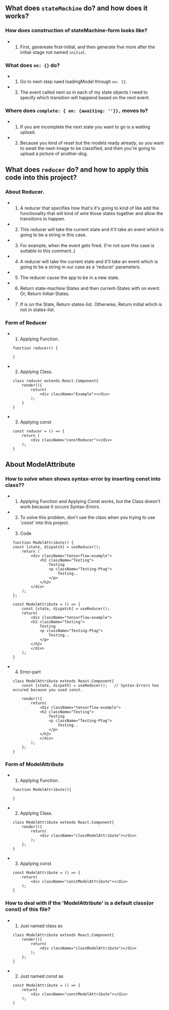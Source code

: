 ## What does `stateMachine` do? and how does it works?

### How does construction of stateMachine-form looks like?  
- 1. First, genereate first-initial, and then generate five more after the initial-stage not named `initial`.

### What does `on: {}` do?
- 1. Go to next-step naed loadingModel through `on: {}`. 
- 2. The event called next so in each of my state objects I need to specify which transition will happend based on the next event.
        
### Where does `complete: { on: {awaiting: ''}},` moves to?
- 1. If you are incomplete the next state you want to go is a waiting upload.
- 2. Because you kind of reset but the models ready already, so you want to await the next-image to be classified, and then you're going to upload a picture of another-dog.


## What does `reducer` do? and how to apply this code into this project?

### About Reducer.
- 1. A reducer that specifies how that's it's going to kind of like add the functionality that will kind of wire those states together and allow the transitions to happen.
- 2. This reducer will take the current state and it'll take an event which is going to be a string in this case.
- 3. For example, when the event gets fired. (I'm not sure this case is suitable to this comment..)
- 4. A reducer will take the current state and it'll take an event which is going to be a string in our case as a 'reducer' parameters.
- 5. The reducer cause the app to be in a new state.

- 6. Return state-machine States and then current-States with on event. 
     Or, Return Initial-States.
- 7. If is on the State, Return states-list. 
     Otherwise, Return initial which is not in states-list.



### Form of Reducer
- 1. Applying Function.
    ```
    function reducer() {
        
    }
    ```
- 2. Applying Class.
    ```
    class reducer extends.React.Component{
        render(){
            return(
                <div className="Example"></div>
            );
        }
    }
    ```
- 3. Applying const
    ```
    const reducer = () => {
        return (
            <div className="constReducer"></div>
        );
    }
    ```


## About ModelAttribute

### How to solve when shows syntax-error by inserting const into class??
- 1. Applying Function and Applying Const works, but the Class doesn't work because it occurs Syntax-Errors.
- 2. To solve this problem, don't use the class when you trying to use 'const' into this project.
- 3. Code
    ```
    function ModelAttribute() {
    const [state, dispatch] = useReducer();
        return (
            <div className="tensorflow-example">
                <h2 className="Testing">
                    Testing
                    <p className="Testing-Ptag">
                        Testing..
                    </p>
                </h2>
            </div>   
        );
    };
    ```

    ```
    const ModelAttribute = () => {
        const [state, dispatch] = useReducer();
        return(
            <div className="tensorflow-example">
            <h2 className="Testing">
                Testing
                <p className="Testing-Ptag">
                    Testing..
                </p>
            </h2>
            </div>   
        );
    }
    ```

- 4. Error-part
    ```
    class ModelAttribute extends React.Component{
        const [state, dispath] = useReducer();   // Syntax-Errors has occured because you used const.
    
        render(){
            return(
                <div className="tensorflow-example">
                <h2 className="Testing">
                    Testing
                    <p className="Testing-Ptag">
                        Testing..
                    </p>
                </h2>
                </div>   
            );
        };
    }
    ```


### Form of ModelAttribute
- 1. Applying Function.
    ```
    function ModelAttribute(){

    }
    ```

- 2. Applying Class.
    ```
    class ModelAttribute extends React.Component{
        render(){
            return(
                <div className="classModelAttribute"></div>
            );
        };
    }
    ```

- 3. Applying const
    ```
    const ModelAttribute = () => {
        return(
            <div className="constModelAttribute"></div>
        );
    }
    ```

### How to deal with if the 'ModelAttribute' is a default class(or const) of this file?
- 1. Just named class as 
    ```
    class ModelAttribute extends React.Component{
        render(){
            return(
                <div className="classModelAttribute"></div>
            );
        };
    }
    ```

- 2. Just named const as
    ```
    const ModelAttribute = () => {
        return(
            <div className="constModelAttribute"></div>
        );
    }
    ```